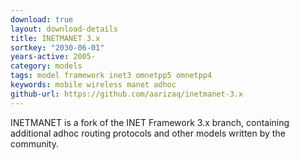 ```yaml
---
download: true
layout: download-details
title: INETMANET 3.x
sortkey: "2030-06-01"
years-active: 2005-
category: models
tags: model framework inet3 omnetpp5 omnetpp4
keywords: mobile wireless manet adhoc
github-url: https://github.com/aarizaq/inetmanet-3.x
---
```


INETMANET is a fork of the INET Framework 3.x branch, containing additional
adhoc routing protocols and other models written by the community.
